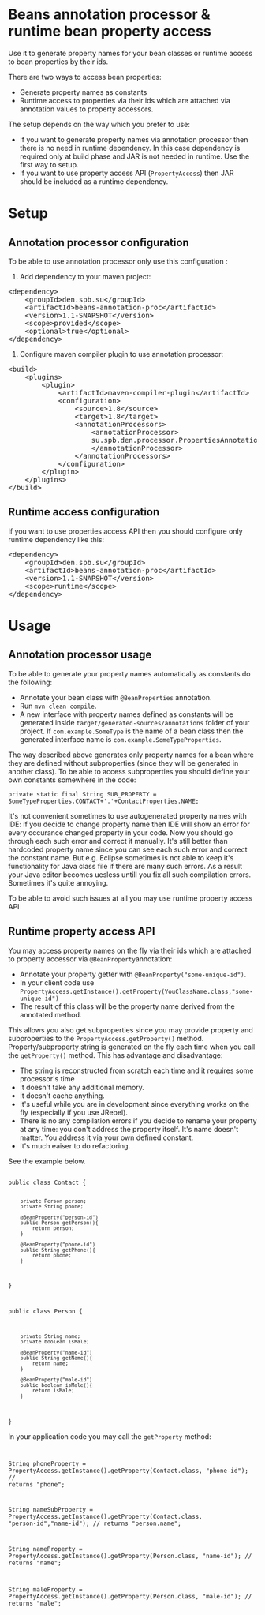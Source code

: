 Beans annotation processor & runtime bean property access
======
Use it to generate property names for your bean classes or runtime access to bean properties by their ids.

There are two ways to access bean properties:

 * Generate property names as constants
 * Runtime access to properties via their ids which are attached via annotation values to property accessors.

The setup depends on the way which you prefer to use: 

* If you want to generate property names via annotation processor then there is no need in runtime dependency. In this case dependency is required only at build phase and JAR is not needed in runtime. Use the first way to setup.
* If you want to use property access API (``PropertyAccess``)  then JAR should be included as a runtime dependency.

Setup
======
Annotation processor configuration
-----------
To be able to use annotation processor only use this configuration :

1. Add dependency to your maven project:
<pre>
&lt;dependency&gt;
	&lt;groupId&gt;den.spb.su&lt;/groupId&gt;
	&lt;artifactId&gt;beans-annotation-proc&lt;/artifactId&gt;
	&lt;version&gt;1.1-SNAPSHOT&lt;/version&gt;
	&lt;scope&gt;provided&lt;/scope&gt;
	&lt;optional&gt;true&lt;/optional&gt;
&lt;/dependency&gt;
</pre>
1. Configure maven compiler plugin to use annotation processor:
<pre>
&lt;build&gt;
	&lt;plugins&gt;
		&lt;plugin&gt;
			&lt;artifactId&gt;maven-compiler-plugin&lt;/artifactId&gt;
			&lt;configuration&gt;
				&lt;source&gt;1.8&lt;/source&gt;
				&lt;target&gt;1.8&lt;/target&gt;
				&lt;annotationProcessors&gt;
					&lt;annotationProcessor&gt;
					su.spb.den.processor.PropertiesAnnotationProcessor
					&lt;/annotationProcessor&gt;
				&lt;/annotationProcessors&gt;
			&lt;/configuration&gt;
		&lt;/plugin&gt;
	&lt;/plugins&gt;
&lt;/build&gt;
</pre>

Runtime access configuration
-----------
If you want to use properties access API then you should configure only runtime dependency like this:
<pre>
&lt;dependency&gt;
	&lt;groupId&gt;den.spb.su&lt;/groupId&gt;
	&lt;artifactId&gt;beans-annotation-proc&lt;/artifactId&gt;
	&lt;version&gt;1.1-SNAPSHOT&lt;/version&gt;
	&lt;scope&gt;runtime&lt;/scope&gt;
&lt;/dependency&gt;
</pre>


Usage
=========
Annotation processor usage
-----------

To be able to generate your property names automatically as constants do the following:

* Annotate your bean class with <code>@BeanProperties</code> annotation.
* Run <code>mvn clean compile</code>.
* A new interface with property names defined as constants will be generated inside <code>target/generated-sources/annotations</code> folder of your project.
If <code>com.example.SomeType</code> is the name of a bean class then the generated interface name is <code>com.example.SomeTypeProperties</code>.

The way described above generates only property names for a bean where they are defined without subproperties 
(since they will be generated in another class). To be able to access subproperties you should define your own constants somewhere in the code:

<code>private static final String SUB_PROPERTY = SomeTypeProperties.CONTACT+'.'+ContactProperties.NAME;</code>

It's not convenient sometimes to use autogenerated property names with IDE: if you decide to change property name then IDE will show an error for every occurance changed property in your code. Now you should go through each such error and correct it manually. It's still better than hardcoded property name since you can see each such error and correct the constant name. But e.g. Eclipse sometimes is not able to keep it's functionality for Java class file if there are many such errors. As a result your Java editor becomes uesless untill you fix all such compilation errors. Sometimes it's quite annoying.

To be able to avoid such issues at all you may use runtime property access API

Runtime property access API
-----------

You may access property names on the fly via their ids which are attached to property accessor via <code>@BeanProperty</code>annotation:
 
* Annotate your property getter with <code>@BeanProperty("some-unique-id")</code>.
* In your client code use <code>PropertyAccess.getInstance().getProperty(YouClassName.class,"some-unique-id")</code>
* The result of this class will be the property name derived from the annotated method.

This allows you also get subproperties since you may provide property and subproperties to the <code>PropertyAccess.getProperty()</code> method.
Property/subproperty string is generated on the fly each time when you call the <code>getProperty()</code> method.
This has advantage and disadvantage: 

* The string is reconstructed from scratch each time and it requires some processor's time
* It doesn't take any additional memory.
* It doesn't cache anything.
* It's useful while you are in development since everything works on the fly (especially if you use JRebel). 
* There is no any compilation errors if you decide to rename your property at any time: you don't address the property itself. It's name doesn't matter. You address it via your own defined constant.
* It's much eaiser to do refactoring. 

See the example below.

<code>
public class Contact {

		private Person person;
		private String phone;
     
		@BeanProperty("person-id")
		public Person getPerson(){
			return person;
		} 
      
		@BeanProperty("phone-id")
		public String getPhone(){
			return phone;
		}
}

public class Person {

		private String name;
		private boolean isMale;
     
		@BeanProperty("name-id")
		public String getName(){
			return name;
		} 
		
		@BeanProperty("male-id")
		public boolean isMale(){
			return isMale;
		} 
}
</code>

In your application code you may call the <code>getProperty</code> method:
<code>

String phoneProperty = PropertyAccess.getInstance().getProperty(Contact.class, "phone-id"); // returns "phone";

String nameSubProperty = PropertyAccess.getInstance().getProperty(Contact.class, "person-id","name-id"); // returns "person.name";

String nameProperty = PropertyAccess.getInstance().getProperty(Person.class, "name-id"); // returns "name";

String maleProperty = PropertyAccess.getInstance().getProperty(Person.class, "male-id"); // returns "male";
</code>
